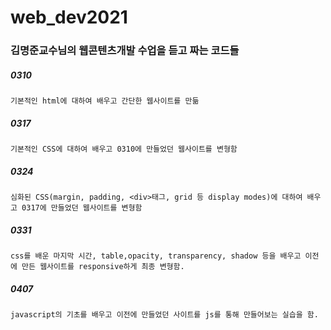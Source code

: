 # web_dev2021

### 김명준교수님의 웹콘텐츠개발 수업을 듣고 짜는 코드들

##### 0310 
```
기본적인 html에 대하여 배우고 간단한 웹사이트를 만듦
```

##### 0317
```
기본적인 CSS에 대하여 배우고 0310에 만들었던 웹사이트를 변형함
```


##### 0324
```
심화된 CSS(margin, padding, <div>태그, grid 등 display modes)에 대하여 배우고 0317에 만들었던 웹사이트를 변형함
```

##### 0331
```
css를 배운 마지막 시간, table,opacity, transparency, shadow 등을 배우고 이전에 만든 웹사이트를 responsive하게 최종 변형함. 
```
##### 0407
```
javascript의 기초를 배우고 이전에 만들었던 사이트를 js를 통해 만들어보는 실습을 함.
```
